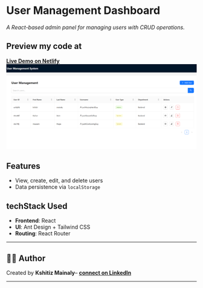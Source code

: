 # User Management Dashboard  
*A React-based admin panel for managing users with CRUD operations.*  


## Preview my code at
**[Live Demo on Netlify](myDuumywebsite.com)**  
![alt text](image.png)

##  **Features**  
- View, create, edit, and delete users  
- Data persistence via `localStorage`  



 ## techStack Used  
- **Frontend**: React  
- **UI**: Ant Design + Tailwind CSS  
- **Routing**: React Router  


---

## 🧑‍💻 Author  
Created by **Kshitiz Mainaly**– **[connect on LinkedIn](https://www.linkedin.com/in/kshitiz-mainali-2a7a65298/)**

---
